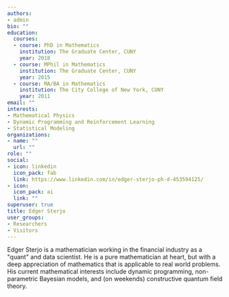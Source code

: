 ```yaml
---
authors:
- admin
bio: ""
education:
  courses:
  - course: PhD in Mathematics
    institution: The Graduate Center, CUNY
    year: 2018
  - course: MPhil in Mathematics
    institution: The Graduate Center, CUNY
    year: 2015
  - course: MA/BA in Mathematics
    institution: The City College of New York, CUNY
    year: 2011
email: ""
interests:
- Mathematical Physics
- Dynamic Programming and Reinforcement Learning
- Statistical Modeling
organizations:
- name: ""
  url: ""
role: ""
social:
- icon: linkedin
  icon_pack: fab
  link: https://www.linkedin.com/in/edger-sterjo-ph-d-453594125/
- icon: 
  icon_pack: ai
  link: ""
superuser: true
title: Edger Sterjo
user_groups:
- Researchers
- Visitors
---
```


Edger Sterjo is a mathematician working in the financial industry as a "quant" and data scientist. He is a pure mathematician at heart, but with a deep appreciation of mathematics that is applicable to real world problems. His current mathematical interests include dynamic programming, non-parametric Bayesian models, and (on weekends) constructive quantum field theory.